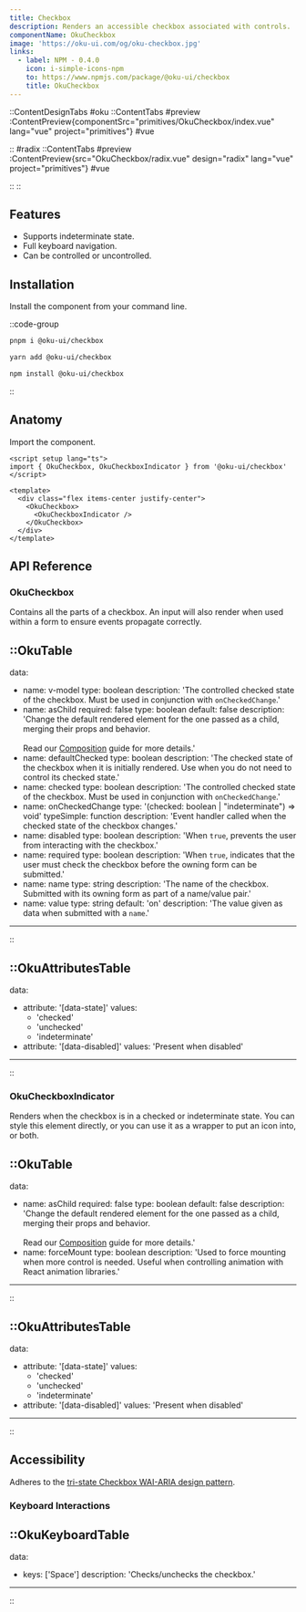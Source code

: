 ```yaml
---
title: Checkbox
description: Renders an accessible checkbox associated with controls.
componentName: OkuCheckbox
image: 'https://oku-ui.com/og/oku-checkbox.jpg'
links:
  - label: NPM - 0.4.0
    icon: i-simple-icons-npm
    to: https://www.npmjs.com/package/@oku-ui/checkbox
    title: OkuCheckbox
---
```


::ContentDesignTabs
#oku
::ContentTabs
#preview
:ContentPreview{componentSrc="primitives/OkuCheckbox/index.vue" lang="vue" project="primitives"}
#vue
<!-- Autodocs{src="/primitives/OkuCheckbox/index.vue" lang="vue"} -->
::
#radix
::ContentTabs
#preview
:ContentPreview{src="OkuCheckbox/radix.vue" design="radix" lang="vue" project="primitives"}
#vue
<!-- Autodocs{src="/primitives/OkuCheckbox/radix.vue" lang="vue"} -->
::
::



## Features

- Supports indeterminate state.
- Full keyboard navigation.
- Can be controlled or uncontrolled.



## Installation

Install the component from your command line.

::code-group

```sh [pnpm]
pnpm i @oku-ui/checkbox
```

```bash [yarn]
yarn add @oku-ui/checkbox
```

```bash [npm]
npm install @oku-ui/checkbox
```

::


## Anatomy

Import the component.

```vue
<script setup lang="ts">
import { OkuCheckbox, OkuCheckboxIndicator } from '@oku-ui/checkbox'
</script>

<template>
  <div class="flex items-center justify-center">
    <OkuCheckbox>
      <OkuCheckboxIndicator />
    </OkuCheckbox>
  </div>
</template>
```

## API Reference

### OkuCheckbox
Contains all the parts of a checkbox. An input will also render when used within a form to ensure events propagate correctly.


::OkuTable
---
data:
  - name: v-model
    type: boolean
    description: 'The controlled checked state of the checkbox. Must be used in conjunction with `onCheckedChange`.'
  - name: asChild
    required: false
    type: boolean
    default: false
    description: 'Change the default rendered element for the one passed as a child, merging their props and behavior.<br><br>Read our [Composition](../guides/composition) guide for more details.'
  - name: defaultChecked
    type: boolean
    description: 'The checked state of the checkbox when it is initially rendered. Use when you do not need to control its checked state.'
  - name: checked
    type: boolean
    description: 'The controlled checked state of the checkbox. Must be used in conjunction with `onCheckedChange`.'
  - name: onCheckedChange
    type: '(checked: boolean | "indeterminate") => void'
    typeSimple: function
    description: 'Event handler called when the checked state of the checkbox changes.'
  - name: disabled
    type: boolean
    description: 'When `true`, prevents the user from interacting with the checkbox.'
  - name: required
    type: boolean
    description: 'When `true`, indicates that the user must check the checkbox before the owning form can be submitted.'
  - name: name
    type: string
    description: 'The name of the checkbox. Submitted with its owning form as part of a name/value pair.'
  - name: value
    type: string
    default: 'on'
    description: 'The value given as data when submitted with a `name`.'
---
::


::OkuAttributesTable
---
data:
  - attribute: '[data-state]'
    values:
      - 'checked'
      - 'unchecked'
      - 'indeterminate'
  - attribute: '[data-disabled]'
    values: 'Present when disabled'
---
::



### OkuCheckboxIndicator
Renders when the checkbox is in a checked or indeterminate state. You can style this element directly, or you can use it as a wrapper to put an icon into, or both.

::OkuTable
---
data:
  - name: asChild
    required: false
    type: boolean
    default: false
    description: 'Change the default rendered element for the one passed as a child, merging their props and behavior.<br><br>Read our [Composition](../guides/composition) guide for more details.'
  - name: forceMount
    type: boolean
    description: 'Used to force mounting when more control is needed. Useful when controlling animation with React animation libraries.'
---
::

::OkuAttributesTable
---
data:
  - attribute: '[data-state]'
    values:
      - 'checked'
      - 'unchecked'
      - 'indeterminate'
  - attribute: '[data-disabled]'
    values: 'Present when disabled'
---
::


## Accessibility

Adheres to the [tri-state Checkbox WAI-ARIA design pattern](https://www.w3.org/WAI/ARIA/apg/patterns/checkbox).

### Keyboard Interactions

::OkuKeyboardTable
---
data:
  - keys: ['Space']
    description: 'Checks/unchecks the checkbox.'
---
::
